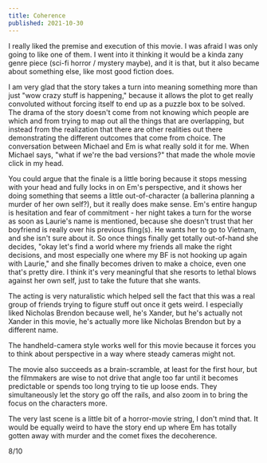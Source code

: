 ```yaml
---
title: Coherence
published: 2021-10-30
---
```


I really liked the premise and execution of this movie. I was afraid I was only going to like one of them. I went into it thinking it would be a kinda zany genre piece (sci-fi horror / mystery maybe), and it is that, but it also became about something else, like most good fiction does.

I am very glad that the story takes a turn into meaning something more than just "wow crazy stuff is happening," because it allows the plot to get really convoluted without forcing itself to end up as a puzzle box to be solved. The drama of the story doesn't come from not knowing which people are which and from trying to map out all the things that are overlapping, but instead from the realization that there are other realities out there demonstrating the different outcomes that come from choice. The conversation between Michael and Em is what really sold it for me. When Michael says, "what if we're the bad versions?" that made the whole movie click in my head.

You could argue that the finale is a little boring because it stops messing with your head and fully locks in on Em's perspective, and it shows her doing something that seems a little out-of-character (a ballerina planning a murder of her own self?), but it really does make sense. Em's entire hangup is hesitation and fear of commitment - her night takes a turn for the worse as soon as Laurie's name is mentioned, because she doesn't trust that her boyfriend is really over his previous fling(s). He wants her to go to Vietnam, and she isn't sure about it. So once things finally get totally out-of-hand she decides, "okay let's find a world where my friends all make the right decisions, and most especially one where my BF is not hooking up again with Laurie," and she finally becomes driven to make a choice, even one that's pretty dire. I think it's very meaningful that she resorts to lethal blows against her own self, just to take the future that she wants.

The acting is very naturalistic which helped sell the fact that this was a real group of friends trying to figure stuff out once it gets weird. I especially liked Nicholas Brendon because well, he's Xander, but he's actually not Xander in this movie, he's actually more like Nicholas Brendon but by a different name.

The handheld-camera style works well for this movie because it forces you to think about perspective in a way where steady cameras might not.

The movie also succeeds as a brain-scramble, at least for the first hour, but the filmmakers are wise to not drive that angle too far until it becomes predictable or spends too long trying to tie up loose ends. They simultaneously let the story go off the rails, and also zoom in to bring the focus on the characters more.

The very last scene is a little bit of a horror-movie string, I don't mind that. It would be equally weird to have the story end up where Em has totally gotten away with murder and the comet fixes the decoherence.

8/10
